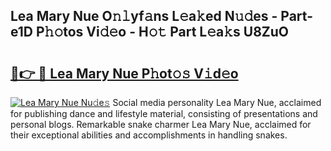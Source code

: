 ## Lea Mary Nue O𝚗𝚕yf𝚊ns L𝚎a𝚔ed N𝚞𝚍es - Part-e1D P𝚑𝚘tos Vi𝚍𝚎o - H𝚘𝚝 Part L𝚎a𝚔s U8ZuO

# <h2><a href="http://kf351a.oniu.top/?m=Lea+Mary+Nue">🔗👉 🔴 Lea Mary Nue P𝚑ot𝚘𝚜 V𝚒d𝚎o</a></h2>

[![Lea Mary Nue Nu𝚍e𝚜](https://i.imgur.com/0qMVB7G.gif)](http://kf351a.oniu.top/?m=Lea+Mary+Nue)
Social media personality Lea Mary Nue, acclaimed for publishing dance and lifestyle material, consisting of presentations and personal blogs. Remarkable snake charmer Lea Mary Nue, acclaimed for their exceptional abilities and accomplishments in handling snakes.  
